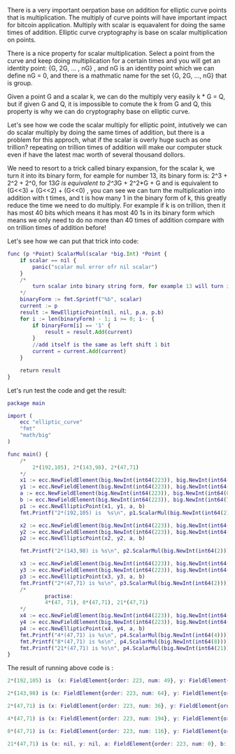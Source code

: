 There is a very important oerpation base on addition for elliptic curve points that is multiplication. The multiply of curve points will have important impact for
bitcoin application. Multiply with scalar is equavalent for doing the same times of addition. Elliptic curve cryptography is base on scalar multiplication on points.

There is a nice property for scalar multiplication. Select a point from the curve and keep doing multiplication for a certain times and you will get an identity point:
{G, 2G, ... , nG} , and nG is an identity point which we can define nG = 0, and there is a mathmatic name for the set {G, 2G, ..., nG} that is group.

Given a point G and a scalar k, we can do the multiply very easily k * G = Q, but if given G and Q, it is impossible to comute the k from G and Q,
this property is why we can do cryptography base on elliptic curve.

Let's see how we code the scalar multiply for elliptic point, intutively we can do scalar multiply by doing the same times of addition, but there is a problem for this
approch, what if the scalar is overly huge such as one trillion? repeating on trillion times of addition will make our computer stuck even if have the latest mac worth
of several thousand dollors.

We need to resort to a trick called binary expansion, for the scalar k, we turn it into its binary form, for eample for number 13, its binary form is:
2^3 + 2^2 + 2^0, for 13*G is equivalent to 2^3*G + 2^2*G + G and is equivalent to (G<<3) + (G<<2) + (G<<0) , you can see we can turn the multiplication into addition
with t times, and t is how many 1 in the binary form of k, this greatly reduce the time we need to do multiply. For example if k is on trillion, then it has most 40 bits
which means it has most 40 1s in its binary form which means we only need to do no more than 40 times of addition compare with on trillion times of addition before!

Let's see how we can put that trick into code:
```g
func (p *Point) ScalarMul(scalar *big.Int) *Point {
	if scalar == nil {
		panic("scalar mul error ofr nil scalar")
	}
	/*
		turn scalar into binary string form, for example 13 will turn into "1101"
	*/
	binaryForm := fmt.Sprintf("%b", scalar)
	current := p
	result := NewEllipticPoint(nil, nil, p.a, p.b)
	for i := len(binaryForm) - 1; i >= 0; i-- {
		if binaryForm[i] == '1' {
			result = result.Add(current)
		}
		//add itself is the same as left shift 1 bit
		current = current.Add(current)
	}

	return result
}
```
Let's run test the code and get the result:
```g
package main

import (
	ecc "elliptic_curve"
	"fmt"
	"math/big"
)

func main() {
	/*
		2*(192,105), 2*(143,98), 2*(47,71)
	*/
	x1 := ecc.NewFieldElement(big.NewInt(int64(223)), big.NewInt(int64(192)))
	y1 := ecc.NewFieldElement(big.NewInt(int64(223)), big.NewInt(int64(105)))
	a := ecc.NewFieldElement(big.NewInt(int64(223)), big.NewInt(int64(0)))
	b := ecc.NewFieldElement(big.NewInt(int64(223)), big.NewInt(int64(7)))
	p1 := ecc.NewEllipticPoint(x1, y1, a, b)
	fmt.Printf("2*(192,105) is  %s\n", p1.ScalarMul(big.NewInt(int64(2))))

	x2 := ecc.NewFieldElement(big.NewInt(int64(223)), big.NewInt(int64(143)))
	y2 := ecc.NewFieldElement(big.NewInt(int64(223)), big.NewInt(int64(98)))
	p2 := ecc.NewEllipticPoint(x2, y2, a, b)

	fmt.Printf("2*(143,98) is %s\n", p2.ScalarMul(big.NewInt(int64(2))))

	x3 := ecc.NewFieldElement(big.NewInt(int64(223)), big.NewInt(int64(47)))
	y3 := ecc.NewFieldElement(big.NewInt(int64(223)), big.NewInt(int64(71)))
	p3 := ecc.NewEllipticPoint(x3, y3, a, b)
	fmt.Printf("2*(47,71) is %s\n", p3.ScalarMul(big.NewInt(int64(2))))
	/*
		    practise:
			4*(47, 71), 8*(47,71), 21*(47,71)
	*/
	x4 := ecc.NewFieldElement(big.NewInt(int64(223)), big.NewInt(int64(47)))
	y4 := ecc.NewFieldElement(big.NewInt(int64(223)), big.NewInt(int64(71)))
	p4 := ecc.NewEllipticPoint(x4, y4, a, b)
	fmt.Printf("4*(47,71) is %s\n", p4.ScalarMul(big.NewInt(int64(4))))
	fmt.Printf("8*(47,71) is %s\n", p4.ScalarMul(big.NewInt(int64(8))))
	fmt.Printf("21*(47,71) is %s\n", p4.ScalarMul(big.NewInt(int64(21))))
}
```
The result of running above code is :
```g
2*(192,105) is  (x: FieldElement{order: 223, num: 49}, y: FieldElement{order: 223, num: 71}, a: FieldElement{order: 223, num: 0}, b: FieldElement{order: 223, num: 7})

2*(143,98) is (x: FieldElement{order: 223, num: 64}, y: FieldElement{order: 223, num: 168}, a: FieldElement{order: 223, num: 0}, b: FieldElement{order: 223, num: 7})

2*(47,71) is (x: FieldElement{order: 223, num: 36}, y: FieldElement{order: 223, num: 111}, a: FieldElement{order: 223, num: 0}, b: FieldElement{order: 223, num: 7})

4*(47,71) is (x: FieldElement{order: 223, num: 194}, y: FieldElement{order: 223, num: 51}, a: FieldElement{order: 223, num: 0}, b: FieldElement{order: 223, num: 7})

8*(47,71) is (x: FieldElement{order: 223, num: 116}, y: FieldElement{order: 223, num: 55}, a: FieldElement{order: 223, num: 0}, b: FieldElement{order: 223, num: 7})

21*(47,71) is (x: nil, y: nil, a: FieldElement{order: 223, num: 0}, b: FieldElement{order: 223, num: 7})

```


